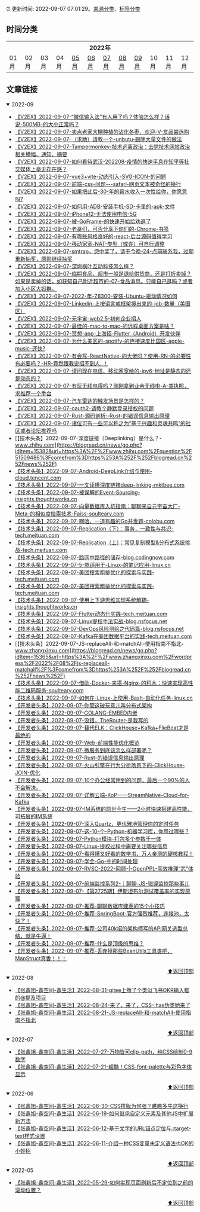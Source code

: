 :alarm_clock: 更新时间: 2022-09-07 07:01:29。[来源分类](./README.md)、[标签分类](./TAGS.md)

## 时间分类

<table>

<tr>
<th colspan="12">2022年</th>
</tr>
<tr>
<td>01月</td>
<td>02月</td>
<td>03月</td>
<td>04月</td>
<td><a href="#2022-05">05月</a></td>
<td><a href="#2022-06">06月</a></td>
<td><a href="#2022-07">07月</a></td>
<td><a href="#2022-08">08月</a></td>
<td><a href="#2022-09">09月</a></td>
<td>10月</td>
<td>11月</td>
<td>12月</td>
</tr>

</table>

## 文章链接

<details open>
<summary id="2022-09">
 2022-09
</summary>


- [【V2EX】2022-09-07-“微信输入法”有人用了吗？体验怎么样？话说-500MB-的大小正常吗？](https://www.v2ex.com/t/878362) 
- [【V2EX】2022-09-07-卖点老家大棚种植的沾化冬枣，欢迎-V-友品尝选购](https://www.v2ex.com/t/878361) 
- [【V2EX】2022-09-07-（求助）请教一个-unbutu-删除大量文件的做法](https://www.v2ex.com/t/878359) 
- [【V2EX】2022-09-07-Tampermonkey-技术远离政治：去除技术网站政治相关横幅、通知、摘要](https://www.v2ex.com/t/878358) 
- [【V2EX】2022-09-07-如何看待武汉-202208-疫情的快速平息在知乎等社交媒体上毫无存在感？](https://www.v2ex.com/t/878357) 
- [【V2EX】2022-09-07-vue3+vite-动态引入-SVG-ICON-的问题](https://www.v2ex.com/t/878355) 
- [【V2EX】2022-09-07-前端-css-问题---safari-网页文本被奇怪的换行](https://www.v2ex.com/t/878352) 
- [【V2EX】2022-09-07-如果把此后-30-年的薪水收入一次性给你，你愿意吗?](https://www.v2ex.com/t/878351) 
- [【V2EX】2022-09-07-如何用-ADB-安装手机-SD-卡里的-apk-文件](https://www.v2ex.com/t/878344) 
- [【V2EX】2022-09-07-iPhone12-无法使用电信-5G](https://www.v2ex.com/t/878342) 
- [【V2EX】2022-09-07-被-GoFrame-的快速开始给劝退了](https://www.v2ex.com/t/878341) 
- [【V2EX】2022-09-07-老哥们，可否分享下你们的-Chrome-书签](https://www.v2ex.com/t/878337) 
- [【V2EX】2022-09-07-有哪些风格良好的-react-后台源码值得学习](https://www.v2ex.com/t/878336) 
- [【V2EX】2022-09-07-移动家宽-NAT-类型（或许）可自行调整](https://www.v2ex.com/t/878334) 
- [【V2EX】2022-09-07-smtrap，您中奖了，请于今晚-24-点前联系我，过期重新抽奖，原贴继续抽奖](https://www.v2ex.com/t/878333) 
- [【V2EX】2022-09-07-深圳枫叶互动科技怎么样？](https://www.v2ex.com/t/878332) 
- [【V2EX】2022-09-07-临期食品，超市一般是退给供货商，还是打折卖掉？如果是卖掉的话，如获知自己附近超市的-07-食品消息。只能自己逛吗？或者加入小区大妈群。](https://www.v2ex.com/t/878331) 
- [【V2EX】2022-09-07-2022-年-Z8300-安装-Ubuntu-驱动情况如何](https://www.v2ex.com/t/878330) 
- [【V2EX】2022-09-07-Linkedin-上按语言或框架搜出来的-job-数量（美国区）](https://www.v2ex.com/t/878328) 
- [【V2EX】2022-09-07-元宇宙-web2.5-初创企业招人](https://www.v2ex.com/t/878327) 
- [【V2EX】2022-09-07-最佳的-mac-to-mac-的远程桌面方案是啥？](https://www.v2ex.com/t/878326) 
- [【V2EX】2022-09-07-冥想-app-上海招-Flutter（Android）开发伙伴](https://www.v2ex.com/t/878324) 
- [【V2EX】2022-09-07-为什么美区的-spotify-的连接速度比国区-apple-music-还快?](https://www.v2ex.com/t/878322) 
- [【V2EX】2022-09-07-有会写-ReactNative-的大佬吗？使用-RN-的必要性有必要吗？-HR-竟然跟我说招不到人..！](https://www.v2ex.com/t/878321) 
- [【V2EX】2022-09-07-请问现在电信、移动家宽给的-ipv6-地址是静态的还是动态的？](https://www.v2ex.com/t/878320) 
- [【V2EX】2022-09-07-有玩无线电得吗？刚刚拿到业余无线电-A-类执照，求推荐一个手台](https://www.v2ex.com/t/878319) 
- [【V2EX】2022-09-07-汽车雷达的触发场景是怎样的？](https://www.v2ex.com/t/878318) 
- [【V2EX】2022-09-07-oauth2-请教个静默登录授权的问题](https://www.v2ex.com/t/878317) 
- [【V2EX】2022-09-07-Rust-源码剖析:-Rust-的错误信息输出原理](https://www.v2ex.com/t/878314) 
- [【V2EX】2022-09-07-诸位可有一些可以称之为“基于兴趣和灵魂共鸣”的社区或者论坛推荐吗](https://www.v2ex.com/t/878313) 
- [【技术头条】2022-09-07-深度链接（Deeplinking）是什么？-www.zhihu.com](https://blogread.cn/news/go.php?idItem=15382&url=https%3A%2F%2Fwww.zhihu.com%2Fquestion%2F51509486%3Fcomefrom%3Dhttps%253A%252F%252Fblogread.cn%252Fnews%252F) 
- [【技术头条】2022-09-07-Android-DeepLink介绍与使用-cloud.tencent.com](https://blogread.cn/news/go.php?idItem=15381&url=https%3A%2F%2Fcloud.tencent.com%2Fdeveloper%2Farticle%2F1368263%3Fcomefrom%3Dhttps%253A%252F%252Fblogread.cn%252Fnews%252F) 
- [【技术头条】2022-09-07-一文读懂深度链接deep-linking-mktbee.com](https://blogread.cn/news/go.php?idItem=15380&url=https%3A%2F%2Fmktbee.com%2F318.html%3Fcomefrom%3Dhttps%253A%252F%252Fblogread.cn%252Fnews%252F) 
- [【技术头条】2022-09-07-被误解的Event-Sourcing-insights.thoughtworks.cn](https://blogread.cn/news/go.php?idItem=15379&url=https%3A%2F%2Finsights.thoughtworks.cn%2Fhow-to-use-event-sourcing%2F%3Fcomefrom%3Dhttps%253A%252F%252Fblogread.cn%252Fnews%252F) 
- [【技术头条】2022-09-07-向量数据库入坑指南：聊聊来自元宇宙大厂-Meta-的相似度检索技术-Faiss-soulteary.com](https://blogread.cn/news/go.php?idItem=15378&url=https%3A%2F%2Fsoulteary.com%2F2022%2F09%2F03%2Fvector-database-guide-talk-about-the-similarity-retrieval-technology-from-metaverse-big-company-faiss.html%3Fcomefrom%3Dhttps%253A%252F%252Fblogread.cn%252Fnews%252F) 
- [【技术头条】2022-09-07-啊哈，一道有趣的Go并发题-colobu.com](https://blogread.cn/news/go.php?idItem=15377&url=https%3A%2F%2Fcolobu.com%2F2022%2F09%2F01%2Ffizzbuzz-in-go%2F%3Fcomefrom%3Dhttps%253A%252F%252Fblogread.cn%252Fnews%252F) 
- [【技术头条】2022-09-07-Replication（下）：事务，一致性与共识-tech.meituan.com](https://blogread.cn/news/go.php?idItem=15376&url=https%3A%2F%2Ftech.meituan.com%2F2022%2F08%2F25%2Freplication-in-meituan-02.html%3Fcomefrom%3Dhttps%253A%252F%252Fblogread.cn%252Fnews%252F) 
- [【技术头条】2022-09-07-Replication（上）：常见复制模型&分布式系统挑战-tech.meituan.com](https://blogread.cn/news/go.php?idItem=15375&url=https%3A%2F%2Ftech.meituan.com%2F2022%2F08%2F25%2Freplication-in-meituan-01.html%3Fcomefrom%3Dhttps%253A%252F%252Fblogread.cn%252Fnews%252F) 
- [【技术头条】2022-09-07-路网中路径的储存-blog.codingnow.com](https://blogread.cn/news/go.php?idItem=15374&url=https%3A%2F%2Fblog.codingnow.com%2F2022%2F09%2Froutemap.html%3Fcomefrom%3Dhttps%253A%252F%252Fblogread.cn%252Fnews%252F) 
- [【技术头条】2022-09-07-5-款适用于-Linux-的笔记应用-linux.cn](https://blogread.cn/news/go.php?idItem=15373&url=https%3A%2F%2Flinux.cn%2Farticle-14990-1.html%3Fcomefrom%3Dhttps%253A%252F%252Fblogread.cn%252Fnews%252F) 
- [【技术头条】2022-09-07-美团搜索粗排优化的探索与实践-tech.meituan.com](https://blogread.cn/news/go.php?idItem=15372&url=https%3A%2F%2Ftech.meituan.com%2F2022%2F08%2F11%2Fcoarse-ranking-exploration-practice.html%3Fcomefrom%3Dhttps%253A%252F%252Fblogread.cn%252Fnews%252F) 
- [【技术头条】2022-09-07-美团搜索粗排优化的探索与实践-tech.meituan.com](https://blogread.cn/news/go.php?idItem=15371&url=https%3A%2F%2Ftech.meituan.com%2F2022%2F08%2F11%2Fcoarse-ranking-exploration-practice.html%3Fcomefrom%3Dhttps%253A%252F%252Fblogread.cn%252Fnews%252F) 
- [【技术头条】2022-09-07-使用上下游思维实现系统解耦-insights.thoughtworks.cn](https://blogread.cn/news/go.php?idItem=15370&url=https%3A%2F%2Finsights.thoughtworks.cn%2Fhow-to-use-upstream-downstream-thinking-to-system-decoupling%2F%3Fcomefrom%3Dhttps%253A%252F%252Fblogread.cn%252Fnews%252F) 
- [【技术头条】2022-09-07-Flutter动态化实践-tech.meituan.com](https://blogread.cn/news/go.php?idItem=15369&url=https%3A%2F%2Ftech.meituan.com%2F2020%2F06%2F23%2Fmeituan-flutter-flap.html%3Fcomefrom%3Dhttps%253A%252F%252Fblogread.cn%252Fnews%252F) 
- [【技术头条】2022-09-07-Linux提权手法实战-blog.nsfocus.net](https://blogread.cn/news/go.php?idItem=15368&url=http%3A%2F%2Fblog.nsfocus.net%2Flinux%2F%3Fcomefrom%3Dhttps%253A%252F%252Fblogread.cn%252Fnews%252F) 
- [【技术头条】2022-09-07-DevOps风险测绘之代码篇-blog.nsfocus.net](https://blogread.cn/news/go.php?idItem=15367&url=http%3A%2F%2Fblog.nsfocus.net%2Fdevops%2F%3Fcomefrom%3Dhttps%253A%252F%252Fblogread.cn%252Fnews%252F) 
- [【技术头条】2022-09-07-Kafka在美团数据平台的实践-tech.meituan.com](https://blogread.cn/news/go.php?idItem=15366&url=https%3A%2F%2Ftech.meituan.com%2F2022%2F08%2F04%2Fthe-practice-of-kafka-in-the-meituan-data-platform.html%3Fcomefrom%3Dhttps%253A%252F%252Fblogread.cn%252Fnews%252F) 
- [【技术头条】2022-09-07-JS-replaceAll-和-matchAll-使用指南不指北-www.zhangxinxu.com](https://blogread.cn/news/go.php?idItem=15365&url=https%3A%2F%2Fwww.zhangxinxu.com%2Fwordpress%2F2022%2F08%2Fjs-replaceall-matchall%2F%3Fcomefrom%3Dhttps%253A%252F%252Fblogread.cn%252Fnews%252F) 
- [【技术头条】2022-09-07-借助-Docker-来搭-Nginx-的积木：快速实现高性能二维码服务-soulteary.com](https://blogread.cn/news/go.php?idItem=15364&url=https%3A%2F%2Fsoulteary.com%2F2022%2F08%2F27%2Fbuilding-blocks-of-nginx-with-docker-quickly-implement-high-performance-qr-code-services.html%3Fcomefrom%3Dhttps%253A%252F%252Fblogread.cn%252Fnews%252F) 
- [【技术头条】2022-09-07-如何在-Linux-上使用-Bash-自动化任务-linux.cn](https://blogread.cn/news/go.php?idItem=15363&url=https%3A%2F%2Flinux.cn%2Farticle-14983-1.html%3Fcomefrom%3Dhttps%253A%252F%252Fblogread.cn%252Fnews%252F) 
- [【开发者头条】2022-09-07-你管这破玩意儿叫分布式架构](https://toutiao.io/k/m06auny) 
- [【开发者头条】2022-09-07-GOLANG-EMBED内嵌](https://toutiao.io/k/klvmt7x) 
- [【开发者头条】2022-09-07-没错，TheRouter-是我写的](https://toutiao.io/k/1dvdb3m) 
- [【开发者头条】2022-09-07-替代ELK：ClickHouse+Kafka+FlieBeat才是最绝的](https://toutiao.io/k/de2qkk6) 
- [【开发者头条】2022-09-07-Web-前端性能优化概览](https://toutiao.io/k/xl9ix6r) 
- [【开发者头条】2022-09-07-微服务到底该怎么样部署呢？](https://toutiao.io/k/lqzkl32) 
- [【开发者头条】2022-09-07-Rust-的错误信息输出原理](https://toutiao.io/k/ls567aj) 
- [【开发者头条】2022-09-07-火山引擎在行为分析场景下的-ClickHouse-JOIN-优化](https://toutiao.io/k/y4drdgz) 
- [【开发者头条】2022-09-07-10个办公经常用到的问题，最后一个90%的人不会解决。](https://toutiao.io/k/pcngha2) 
- [【开发者头条】2022-09-07-详解云端-KoP——StreamNative-Cloud-for-Kafka](https://toutiao.io/k/2kwzmk7) 
- [【开发者头条】2022-09-07-IM系统的前世今生——2小时快速搭建高性能、可拓展的IM系统](https://toutiao.io/k/4uqg4qt) 
- [【开发者头条】2022-09-07-深入Quartz，更优雅地管理你的定时任务](https://toutiao.io/k/7aypp0j) 
- [【开发者头条】2022-09-07-这-10-个-Python-机器学习库，你用过哪些？](https://toutiao.io/k/tl3kd28) 
- [【开发者头条】2022-09-07-Python模块-打包多个参数于一体](https://toutiao.io/k/rlbhi7l) 
- [【开发者头条】2022-09-07-Linux-提权过程中需要关注哪些信息](https://toutiao.io/k/i3jgasp) 
- [【开发者头条】2022-09-07-看得懂又好看的数学书，万人亲测的硬核教程！](https://toutiao.io/k/wp40679) 
- [【开发者头条】2022-09-07-学会-Go-中的时间处理](https://toutiao.io/k/0prubyv) 
- [【开发者头条】2022-09-07-RVSC-2022-回顾-|-OpenPPL-高效推理“芯”体验](https://toutiao.io/k/s3gnuqw) 
- [【开发者头条】2022-09-07-前端监控系列2-｜聊聊-JS-错误监控那些事儿](https://toutiao.io/k/sweepd9) 
- [【开发者头条】2022-09-07-【第2725期】伊斯坦布尔测试覆盖率的实现原理](https://toutiao.io/k/ndkh02o) 
- [【开发者头条】2022-09-07-推荐-聊聊数据库建表的15个小技巧](https://toutiao.io/k/uym7cfr) 
- [【开发者头条】2022-09-07-推荐-SpringBoot-官方强烈推荐，连接池，太快了！](https://toutiao.io/k/zumxh7v) 
- [【开发者头条】2022-09-07-推荐-公司40k招的架构师写的API网关选型总结，就是牛逼！](https://toutiao.io/k/kyi9yzt) 
- [【开发者头条】2022-09-07-推荐-什么是顶级的思维？](https://toutiao.io/k/ulqvlcd) 
- [【开发者头条】2022-09-07-推荐-丢弃掉那些BeanUtils工具类吧，MapStruct真香！！！](https://toutiao.io/k/6muqkam) 

<div align="right"><a href="#时间分类">⬆返回顶部</a></div>
</details>

<details open>
<summary id="2022-08">
 2022-08
</summary>


- [【张鑫旭-鑫空间-鑫生活】2022-08-31-gitee上撸了个类似飞书OKR输入框的@提及项目](https://www.zhangxinxu.com/wordpress/2022/08/gitee-feishu-okr-at-mention/) 
- [【张鑫旭-鑫空间-鑫生活】2022-08-24-来了，来了，CSS-:has伪类她来了](https://www.zhangxinxu.com/wordpress/2022/08/css-has-pseudo-class/) 
- [【张鑫旭-鑫空间-鑫生活】2022-08-21-JS-replaceAll-和-matchAll-使用指南不指北](https://www.zhangxinxu.com/wordpress/2022/08/js-replaceall-matchall/) 

<div align="right"><a href="#时间分类">⬆返回顶部</a></div>
</details>

<details open>
<summary id="2022-07">
 2022-07
</summary>


- [【张鑫旭-鑫空间-鑫生活】2022-07-27-万物皆可clip-path，纯CSS绘制0-9数字](https://www.zhangxinxu.com/wordpress/2022/07/clip-path-css-number/) 
- [【张鑫旭-鑫空间-鑫生活】2022-07-21-超酷！CSS-font-palette与彩色字体显示](https://www.zhangxinxu.com/wordpress/2022/07/css-font-palette/) 

<div align="right"><a href="#时间分类">⬆返回顶部</a></div>
</details>

<details open>
<summary id="2022-06">
 2022-06
</summary>


- [【张鑫旭-鑫空间-鑫生活】2022-06-30-CSS排版为何强？瞧瞧多牛这换行](https://www.zhangxinxu.com/wordpress/2022/06/css-line-break-word-wrap-all/) 
- [【张鑫旭-鑫空间-鑫生活】2022-06-19-如何继承自定义元素及其他JS中扩展新方法](https://www.zhangxinxu.com/wordpress/2022/06/js-extend-class-custom-elements/) 
- [【张鑫旭-鑫空间-鑫生活】2022-06-12-基于文字的URL锚点定位与::target-text样式设置](https://www.zhangxinxu.com/wordpress/2022/06/url-anchor-target-text/) 
- [【张鑫旭-鑫空间-鑫生活】2022-06-11-介绍一种CSS变量未定义语法也OK的小妙招](https://www.zhangxinxu.com/wordpress/2022/06/css-var-optional-empty-trick/) 

<div align="right"><a href="#时间分类">⬆返回顶部</a></div>
</details>

<details open>
<summary id="2022-05">
 2022-05
</summary>


- [【张鑫旭-鑫空间-鑫生活】2022-05-29-如何实现页面刷新后不定位到之前的滚动位置？](https://www.zhangxinxu.com/wordpress/2022/05/history-scrollrestoration/) 

<div align="right"><a href="#时间分类">⬆返回顶部</a></div>
</details>

